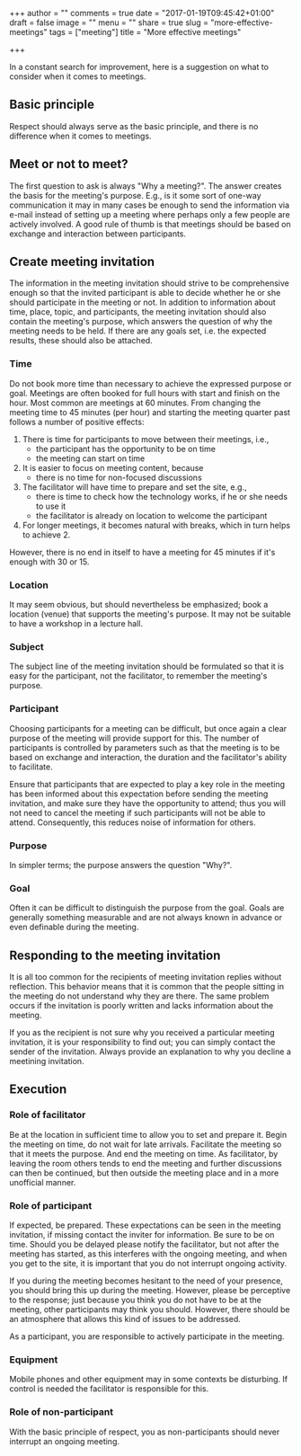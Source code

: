 +++
author = ""
comments = true
date = "2017-01-19T09:45:42+01:00"
draft = false
image = ""
menu = ""
share = true
slug = "more-effective-meetings"
tags = ["meeting"]
title = "More effective meetings"

+++

In a constant search for improvement, here is a suggestion on what to consider when it comes to meetings.

## Basic principle

Respect should always serve as the basic principle, and there is no difference when it comes to meetings.

## Meet or not to meet?

The first question to ask is always "Why a meeting?". The answer creates the basis for the meeting's purpose. E.g., is it some sort of one-way communication it may in many cases be enough to send the information via e-mail instead of setting up a meeting where perhaps only a few people are actively involved. A good rule of thumb is that meetings should be based on exchange and interaction between participants.

## Create meeting invitation

The information in the meeting invitation should strive to be comprehensive enough so that the invited participant is able to decide whether he or she should participate in the meeting or not. In addition to information about time, place, topic, and participants, the meeting invitation should also contain the meeting's purpose, which answers the question of why the meeting needs to be held. If there are any goals set, i.e. the expected results, these should also be attached.

### Time

Do not book more time than necessary to achieve the expressed purpose or goal. Meetings are often booked for full hours with start and finish on the hour. Most common are meetings at 60 minutes.
From changing the meeting time to 45 minutes (per hour) and starting the meeting quarter past follows a number of positive effects:

1. There is time for participants to move between their meetings, i.e.,
	- the participant has the opportunity to be on time
	- the meeting can start on time
2. It is easier to focus on meeting content, because
	- there is no time for non-focused discussions
3. The facilitator will have time to prepare and set the site, e.g.,
	- there is time to check how the technology works, if he or she needs to use it
	- the facilitator is already on location to welcome the participant
4. For longer meetings, it becomes natural with breaks, which in turn helps to achieve 2.

However, there is no end in itself to have a meeting for 45 minutes if it's enough with 30 or 15.

### Location

It may seem obvious, but should nevertheless be emphasized; book a location (venue) that supports the meeting's purpose. It may not be suitable to have a workshop in a lecture hall.

### Subject

The subject line of the meeting invitation should be formulated so that it is easy for the participant, not the facilitator, to remember the meeting's purpose.

### Participant

Choosing participants for a meeting can be difficult, but once again a clear purpose of the meeting will provide support for this. The number of participants is controlled by parameters such as that the meeting is to be based on exchange and interaction, the duration and the facilitator's ability to facilitate.

Ensure that participants that are expected to play a key role in the meeting has been informed about this expectation before sending the meeting invitation, and make sure they have the opportunity to attend; thus you will not need to cancel the meeting if such participants will not be able to attend. Consequently, this reduces noise of information for others.

### Purpose

In simpler terms; the purpose answers the question "Why?".

### Goal

Often it can be difficult to distinguish the purpose from the goal. Goals are generally something measurable and are not always known in advance or even definable during the meeting.

## Responding to the meeting invitation

It is all too common for the recipients of meeting invitation replies without reflection. This behavior means that it is common that the people sitting in the meeting do not understand why they are there. The same problem occurs if the invitation is poorly written and lacks information about the meeting.

If you as the recipient is not sure why you received a particular meeting invitation, it is your responsibility to find out; you can simply contact the sender of the invitation. Always provide an explanation to why you decline a meetining invitation.

## Execution

### Role of facilitator

Be at the location in sufficient time to allow you to set and prepare it. Begin the meeting on time, do not wait for late arrivals. Facilitate the meeting so that it meets the purpose. And end the meeting on time. As facilitator, by leaving the room others tends to end the meeting and further discussions can then be continued, but then outside the meeting place and in a more unofficial manner.

### Role of participant

If expected, be prepared. These expectations can be seen in the meeting invitation, if missing contact the inviter for information. Be sure to be on time. Should you be delayed please notify the facilitator, but not after the meeting has started, as this interferes with the ongoing meeting, and when you get to the site, it is important that you do not interrupt ongoing activity.

If you during the meeting becomes hesitant to the need of your presence, you should bring this up during the meeting. However, please be perceptive to the response; just because you think you do not have to be at the meeting, other participants may think you should. However, there should be an atmosphere that allows this kind of issues to be addressed.

As a participant, you are responsible to actively participate in the meeting.

### Equipment

Mobile phones and other equipment may in some contexts be disturbing. If control is needed the facilitator is responsible for this.

### Role of non-participant

With the basic principle of respect, you as non-participants should never interrupt an ongoing meeting.
